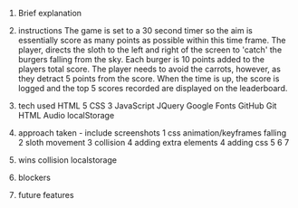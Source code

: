 1. Brief explanation

2. instructions
  The game is set to a 30 second timer so the aim is essentially score as many points as possible within this time frame.
  The player, directs the sloth to the left and right of the screen to 'catch' the burgers falling from the sky. Each burger is 10 points added to the players total score.
  The player needs to avoid the carrots, however, as they detract 5 points from the score.
  When the time is up, the score is logged and the top 5 scores recorded are displayed on the leaderboard.

3. tech used
  HTML 5
  CSS 3
  JavaScript
  JQuery
  Google Fonts
  GitHub
  Git
  HTML Audio
  localStorage

4. approach taken - include screenshots
  1 css animation/keyframes falling
  2 sloth movement
  3 collision
  4 adding extra elements
  4 adding css
  5
  6
  7

5. wins
  collision
  localstorage


6. blockers
7. future features
